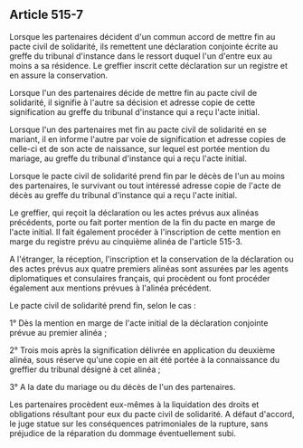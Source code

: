 Article 515-7
----
Lorsque les partenaires décident d'un commun accord de mettre fin au pacte civil
de solidarité, ils remettent une déclaration conjointe écrite au greffe du
tribunal d'instance dans le ressort duquel l'un d'entre eux au moins a sa
résidence. Le greffier inscrit cette déclaration sur un registre et en assure la
conservation.

Lorsque l'un des partenaires décide de mettre fin au pacte civil de solidarité,
il signifie à l'autre sa décision et adresse copie de cette signification au
greffe du tribunal d'instance qui a reçu l'acte initial.

Lorsque l'un des partenaires met fin au pacte civil de solidarité en se mariant,
il en informe l'autre par voie de signification et adresse copies de celle-ci et
de son acte de naissance, sur lequel est portée mention du mariage, au greffe du
tribunal d'instance qui a reçu l'acte initial.

Lorsque le pacte civil de solidarité prend fin par le décès de l'un au moins des
partenaires, le survivant ou tout intéressé adresse copie de l'acte de décès au
greffe du tribunal d'instance qui a reçu l'acte initial.

Le greffier, qui reçoit la déclaration ou les actes prévus aux alinéas
précédents, porte ou fait porter mention de la fin du pacte en marge de l'acte
initial. Il fait également procéder à l'inscription de cette mention en marge du
registre prévu au cinquième alinéa de l'article 515-3.

A l'étranger, la réception, l'inscription et la conservation de la déclaration
ou des actes prévus aux quatre premiers alinéas sont assurées par les agents
diplomatiques et consulaires français, qui procèdent ou font procéder également
aux mentions prévues à l'alinéa précédent.

Le pacte civil de solidarité prend fin, selon le cas :

1° Dès la mention en marge de l'acte initial de la déclaration conjointe prévue
au premier alinéa ;

2° Trois mois après la signification délivrée en application du deuxième alinéa,
sous réserve qu'une copie en ait été portée à la connaissance du greffier du
tribunal désigné à cet alinéa ;

3° A la date du mariage ou du décès de l'un des partenaires.

Les partenaires procèdent eux-mêmes à la liquidation des droits et obligations
résultant pour eux du pacte civil de solidarité. A défaut d'accord, le juge
statue sur les conséquences patrimoniales de la rupture, sans préjudice de la
réparation du dommage éventuellement subi.
